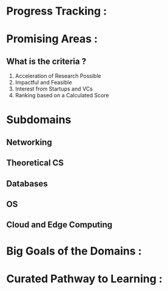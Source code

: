 # Progress Tracking :

# Promising Areas :

## What is the criteria ?

1. Acceleration of Research Possible
2. Impactful and Feasible
3. Interest from Startups and VCs
4. Ranking based on a Calculated Score

##

# Subdomains

## Networking

## Theoretical CS

## Databases

## OS

## Cloud and Edge Computing

# Big Goals of the Domains :

# Curated Pathway to Learning :
